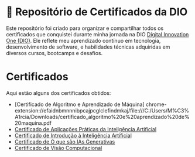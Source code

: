 # 🌟 Repositório de Certificados da DIO  

Este repositório foi criado para organizar e compartilhar todos os certificados que conquistei durante minha jornada na DIO [Digital Innovation One (DIO)](https://www.dio.me). Ele reflete meu aprendizado contínuo em tecnologia, desenvolvimento de software, e habilidades técnicas adquiridas em diversos cursos, bootcamps e desafios.

# Certificados

Aqui estão alguns dos certificados obtidos:

- [Certificado de Algoritmo e Aprendizado de Máquina] chrome-extension://efaidnbmnnnibpcajpcglclefindmkaj/file:///C:/Users/M%C3%A1rcia/Downloads/certificado_algoritmo%20e%20aprendizado%20de%20maquina.pdf
- [Certificado de Aplicações Práticas da Inteligência Artificial](certificados/certificado_aplicações%20práticas%20da%20inteligência%20artificial.pdf)
- [Certificado de Introdução à Inteligência Artificial](certificados/certificado_introdução%20a%20inteligência%20artificial.pdf)
- [Certificado de O que são IAs Generativas](certificados/certificado_o%20que%20são%20IAs%20generativas.pdf)
- [Certificado de Visão Computacional](certificados/certificado_visão%20computacional.pdf)



 
